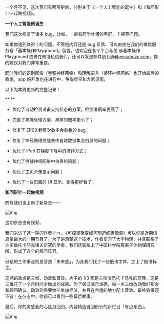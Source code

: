 一个月不见，这次我们有两项更新，分别关于《一个人工智能的诞生》和《和回形针一起做视频》。





**一个人工智能的诞生**



我们这次修复了诸多 bug，比如，一直有同学吐槽的黑屏、卡顿等问题。



如果你遇到体验上的问题，不管是内容还是 bug 反馈、可以直接在我们的微信服务号「基本操作Playground」留言，也欢迎在各个平台私信 @基本操作Playground 或者在微博私信我们，还可以发送邮件到 hi@jibencaouzo.com，你的建议对我们非常重要。



同时我们的识别图像（卷积神经网络）和理解语言（循环神经网络）也开始最后的收尾，app 的开发也在进行中，争取尽早和大家见面。



以下为本周更新的完整记录：

**
**

- 优化了自动检测设备支持状态的方案，检测准确率更高了；
- 完善了黑屏处理方案，黑屏的概率更小了；

- 修复了 EP09 翻页次数多会重叠的 bug；

- 修复了神经网络挑战赛中自建数据集会白屏的问题；

- 优化了 iPad 在梯度下降中的操作方式；

- 优化了挑战神经网络中白屏的问题；

- 优化了主页头像显示问题；

- 优化了一些页面的 UI 显示，变得更好看了；

  

  



**和回形针一起做视频**



四月我们也上新了新杂志——



![img](https://mmbiz.qpic.cn/mmbiz_png/OqGIko5qXadOic68c3w0ETGB1bzsW1O51NEMW4axHiaiaticg5Ryze5wXt7WSQyibEBVzAjDxMYriasgp1tXicwYLwZRw/640?wx_fmt=png)



这期杂志也有视频。



我们采访了这一期的作者 lilin 。《可控核聚变如何制造终极能源》可以说是近期信息量最大的一期节目了。为了讲清楚这个技术，作者复习了大学物理，并且联系了许多做托卡马克相关研究的学者。我们还联系上了中国科学院等离子体物理研究所，形成了齐全的顾问阵容。



分镜的工作重点则是营造「未来感」，为此我们找了一些俄语字体，加上了俄语标注。



这期的重点是三维、动效和音效。片子的 1/3 都是三维演示托卡马克的原理，这是三维花了一个月时间才做出的成果。为了保证演示准确，每一点三维改动我们都会和顾问确认。动效则需要给三维加标注，并且在合适的地方配上音效。最终效果还不错！在杂志中，你都可以看到一些幕后故事。



最后，你的灵感我的心这月回归。内容精选自回形针的新栏目「有点东西」。



![img](https://mmbiz.qpic.cn/mmbiz_gif/SlOqFKqEO4ELdzLDEiaYKFDN11T8icAibq0OZOfSwftByVjnoN4ECUBmGr472SuKpib3a4kQ7K3wfibeCSCasfdbIbA/640?wx_fmt=gif)